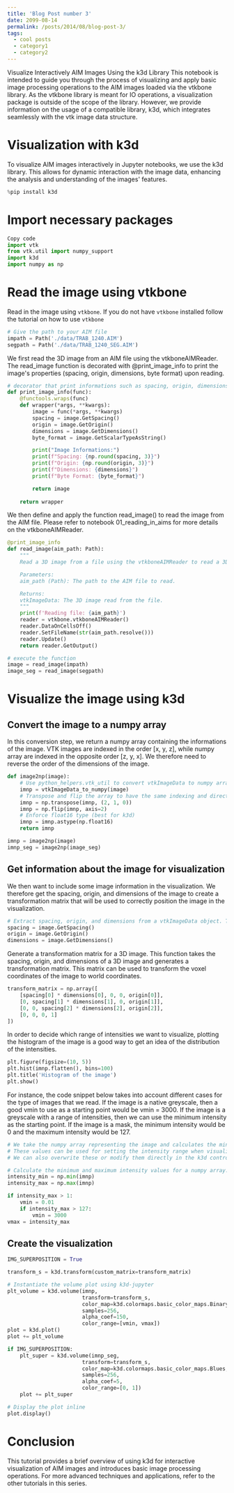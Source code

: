 ```yaml
---
title: 'Blog Post number 3'
date: 2099-08-14
permalink: /posts/2014/08/blog-post-3/
tags:
  - cool posts
  - category1
  - category2
---
```


Visualize Interactively AIM Images Using the k3d Library
This notebook is intended to guide you through the process of visualizing and apply basic image processing operations to the AIM images loaded via the vtkbone library.
As the vtkbone library is meant for IO operations, a visualization package is outside of the scope of the library. However, we provide information on the usage of a compatible library, k3d, which integrates seamlessly with the vtk image data structure.


# Visualization with k3d
To visualize AIM images interactively in Jupyter notebooks, we use the k3d library. This allows for dynamic interaction with the image data, enhancing the analysis and understanding of the images' features.

```python
%pip install k3d
```

# Import necessary packages
```python
Copy code
import vtk
from vtk.util import numpy_support
import k3d
import numpy as np
```

# Read the image using vtkbone
Read in the image using `vtkbone`. If you do not have `vtkbone` installed follow the tutorial on how to use `vtkbone`

```python
# Give the path to your AIM file
impath = Path('./data/TRAB_1240.AIM')
segpath = Path('./data/TRAB_1240_SEG.AIM')
```

We first read the 3D image from an AIM file using the vtkboneAIMReader. The read_image function is decorated with @print_image_info to print the image's properties (spacing, origin, dimensions, byte format) upon reading.

```python
# decorator that print informations such as spacing, origin, dimensions, byte format
def print_image_info(func):
    @functools.wraps(func)
    def wrapper(*args, **kwargs):
        image = func(*args, **kwargs)
        spacing = image.GetSpacing()
        origin = image.GetOrigin()
        dimensions = image.GetDimensions()
        byte_format = image.GetScalarTypeAsString()

        print("Image Informations:")
        print(f"Spacing: {np.round(spacing, 3)}")
        print(f"Origin: {np.round(origin, 3)}")
        print(f"Dimensions: {dimensions}")
        print(f"Byte Format: {byte_format}")

        return image
    
    return wrapper
```
We then define and apply the function read_image() to read the image from the AIM file. Please refer to notebook 01_reading_in_aims for more details on the vtkboneAIMReader.

```python
@print_image_info
def read_image(aim_path: Path):
    """
    Read a 3D image from a file using the vtkboneAIMReader to read a 3D image from a file in the AIM format. 

    Parameters:
    aim_path (Path): The path to the AIM file to read.

    Returns:
    vtkImageData: The 3D image read from the file.
    """
    print(f'Reading file: {aim_path}')
    reader = vtkbone.vtkboneAIMReader()
    reader.DataOnCellsOff()
    reader.SetFileName(str(aim_path.resolve()))
    reader.Update()
    return reader.GetOutput()

# execute the function
image = read_image(impath)
image_seg = read_image(segpath)
```
# Visualize the image using k3d

## Convert the image to a numpy array
In this conversion step, we return a numpy array containing the informations of the image. VTK images are indexed in the order [x, y, z], while numpy array are indexed in the opposite order [z, y, x]. We therefore need to reverse the order of the dimensions of the image.
```python
def image2np(image):
    # Use python_helpers.vtk_util to convert vtkImageData to numpy array
    imnp = vtkImageData_to_numpy(image)
    # Transpose and flip the array to have the same indexing and direction as the original AIM image
    imnp = np.transpose(imnp, (2, 1, 0))
    imnp = np.flip(imnp, axis=2)
    # Enforce float16 type (best for k3d)
    imnp = imnp.astype(np.float16)
    return imnp

imnp = image2np(image)
imnp_seg = image2np(image_seg)
```
## Get information about the image for visualization
We then want to include some image information in the visualization. We therefore get the spacing, origin, and dimensions of the image to create a transformation matrix that will be used to correctly position the image in the visualization.

```python
# Extract spacing, origin, and dimensions from a vtkImageData object. These are important properties that describe the resolution, position, and physical size of the image.
spacing = image.GetSpacing()
origin = image.GetOrigin()
dimensions = image.GetDimensions()
```

Generate a transformation matrix for a 3D image. This function takes the spacing, origin, and dimensions of a 3D image and generates a transformation matrix. This matrix can be used to transform the voxel coordinates of the image to world coordinates.

```python
transform_matrix = np.array([
    [spacing[0] * dimensions[0], 0, 0, origin[0]],
    [0, spacing[1] * dimensions[1], 0, origin[1]],
    [0, 0, spacing[2] * dimensions[2], origin[2]],
    [0, 0, 0, 1]
])
```
In order to decide which range of intensities we want to visualize, plotting the histogram of the image is a good way to get an idea of the distribution of the intensities.

```python
plt.figure(figsize=(10, 5))
plt.hist(imnp.flatten(), bins=100)
plt.title('Histogram of the image')
plt.show()
```

For instance, the code snippet below takes into account different cases for the type of images that we read. If the image is a native greyscale, then a good vmin to use as a starting point would be vmin = 3000. If the image is a greyscale with a range of intensities, then we can use the minimum intensity as the starting point. If the image is a mask, the minimum intensity would be 0 and the maximum intensity would be 127.

```python
# We take the numpy array representing the image and calculates the minimum and maximum intensity values for that image.
# These values can be used for setting the intensity range when visualizing the image.
# We can also overwrite these or modify them directly in the k3d controls later on.

# Calculate the minimum and maximum intensity values for a numpy array.
intensity_min = np.min(imnp)
intensity_max = np.max(imnp)

if intensity_max > 1:
    vmin = 0.01
    if intensity_max > 127:
        vmin = 3000
vmax = intensity_max
```

##  Create the visualization

```python
IMG_SUPERPOSITION = True

transform_s = k3d.transform(custom_matrix=transform_matrix)

# Instantiate the volume plot using k3d-jupyter
plt_volume = k3d.volume(imnp,
                        transform=transform_s,
                        color_map=k3d.colormaps.basic_color_maps.Binary,
                        samples=256,
                        alpha_coef=150,
                        color_range=[vmin, vmax])
plot = k3d.plot()
plot += plt_volume

if IMG_SUPERPOSITION:
    plt_super = k3d.volume(imnp_seg,
                        transform=transform_s,
                        color_map=k3d.colormaps.basic_color_maps.Blues,
                        samples=256,
                        alpha_coef=5,
                        color_range=[0, 1])
    plot += plt_super

# Display the plot inline
plot.display()
```

# Conclusion
This tutorial provides a brief overview of using k3d for interactive visualization of AIM images and introduces basic image processing operations. For more advanced techniques and applications, refer to the other tutorials in this series.

